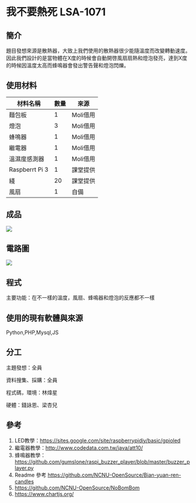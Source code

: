 # 我不要熱死	LSA-1071

## 簡介
題目發想來源是散熱器，大致上我們使用的散熱器很少能隨溫度而改變轉動速度。因此我們設計的是當物體在X度的時候會自動開啓風扇扇熱和燈泡發亮，達到X度的時候因溫度太高而蜂鳴器會發出警告聲和燈泡閃爍。

## 使用材料
| 材料名稱 | 數量 | 來源 |
| ------- | --- | --- |
| 麵包板 | 1 | Moli借用 |
| 燈泡 | 3 | Moli借用 |
| 蜂鳴器 | 1 | Moli借用 |
| 繼電器 | 1 | Moli借用 |
| 溫濕度感測器 | 1 | Moli借用 |
| Raspberrt Pi 3 | 1 | 課堂提供 |
| 綫 | 20 | 課堂提供 |
| 風扇 | 1 | 自備 |

## 成品
![](http://i.imgur.com/0hoBu0l.jpg)

## 電路圖
![](https://i.imgur.com/3y3dsdO.png)

## 程式
主要功能：在不一樣的溫度，風扇、蜂鳴器和燈泡的反應都不一樣

## 使用的現有軟體與來源
Python,PHP,Mysql,JS

## 分工
主題發想：全員

資料搜集、採購：全員

程式碼，環境：林煒星

硬體：錢詠恩、梁杏兒

## 參考
1. LED教學：https://sites.google.com/site/raspberrypidiy/basic/gpioled
2. 繼電器教學：http://www.codedata.com.tw/java/att10/ 
3. 蜂鳴器教學：https://github.com/gumslone/raspi_buzzer_player/blob/master/buzzer_player.py
4. Readme 參考 https://github.com/NCNU-OpenSource/Bian-yuan-ren-candles 
5. https://github.com/NCNU-OpenSource/NoBomBom
6. https://www.chartjs.org/
